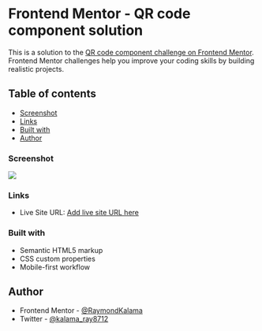# Frontend Mentor - QR code component solution

This is a solution to the [QR code component challenge on Frontend Mentor](https://www.frontendmentor.io/challenges/qr-code-component-iux_sIO_H). Frontend Mentor challenges help you improve your coding skills by building realistic projects. 

## Table of contents

  - [Screenshot](#screenshot)
  - [Links](#links)
  - [Built with](#built-with)
- [Author](#author)


### Screenshot

![](images/screenshot.png)


### Links

- Live Site URL: [Add live site URL here](https://your-live-site-url.com)


### Built with

- Semantic HTML5 markup
- CSS custom properties
- Mobile-first workflow


## Author

- Frontend Mentor - [@RaymondKalama](https://www.frontendmentor.io/profile/RaymondKalama)
- Twitter - [@kalama_ray8712](https://www.twitter.com/kalama_ray8712)

